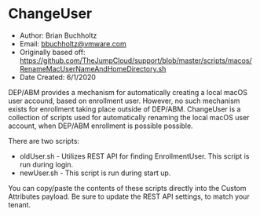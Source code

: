 # ChangeUser

* Author: Brian Buchholtz
* Email: bbuchholtz@vmware.com
* Originally based off: https://github.com/TheJumpCloud/support/blob/master/scripts/macos/RenameMacUserNameAndHomeDirectory.sh
* Date Created: 6/1/2020

DEP/ABM provides a mechanism for automatically creating a local macOS user accound, based on enrollment user. However, no such mechanism exists for enrollment taking place outside of DEP/ABM. ChangeUser is a collection of scripts used for automatically renaming the local macOS user account, when DEP/ABM enrollment is possible possible.

There are two scripts:
* oldUser.sh - Utilizes REST API for finding EnrollmentUser. This script is run during login.
* newUser.sh - This script is run during start up.

You can copy/paste the contents of these scripts directly into the Custom Attributes payload. Be sure to update the REST API settings, to match your tenant.
